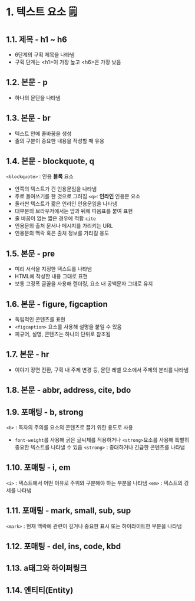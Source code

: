 # 1. 텍스트 요소 🗒

## 1.1. 제목 - h1 ~ h6
 - 6단계의 구획 제목을 나타냄
 - 구획 단계는 \<h1>이 가장 높고 \<h6>은 가장 낮음

## 1.2. 본문 - p
 - 하나의 문단을 나타냄

## 1.3. 본문 - br
 - 텍스트 안에 줄바꿈을 생성
 - 줄의 구분이 중요한 내용을 작성할 때 유용

## 1.4. 본문 - blockquote, q
 `<blockquote>` : 인용 **블록** 요소
 - 안쪽의 텍스트가 긴 인용문임을 나타냄
 - 주로 들여쓰기를 한 것으로 그려짐
 `<q>`: **인라인** 인용문 요소
 - 둘러싼 텍스트가 짧은 인라인 인용문임을 나타냄
 - 대부분의 브라우저에서는 앞과 뒤에 따옴표를 붙여 표현
 - 줄 바꿈이 없는 짧은 경우에 적합
 `cite`
 - 인용문의 출처 문서나 메시지를 가리키는 URL
 - 인용문의 맥락 혹은 출처 정보를 가리킬 용도

## 1.5. 본문 - pre
 - 미리 서식을 지정한 텍스트를 나타냄
 - HTML에 작성한 내용 그대로 표현
 - 보통 고정폭 글꼴을 사용해 렌더링, 요소 내 공백문자 그대로 유지

## 1.6. 본문 - figure, figcaption
 - 독립적인 콘텐츠를 표현
 - `<figcaption>` 요소를 사용해 설명을 붙일 수 있음
 - 피규어, 설명, 콘텐츠는 하나의 단위로 참조됨

## 1.7. 본문 - hr
 - 이야기 장면 전환, 구획 내 주제 변경 등, 문단 레벨 요소에서 주제의 분리를 나타냄

## 1.8. 본문 - abbr, address, cite, bdo

## 1.9. 포매팅 - b, strong
 `<b>` : 독자의 주의를 요소의 콘텐츠로 끌기 위한 용도로 사용
 - `font-weight`를 사용해 굵은 글씨체를 적용하거나 `<strong>`요소를 사용해 특별히 중요한 텍스트를 나타낼 수 있음
 `<strong>` : 중대하거나 긴급한 콘텐츠를 나타냄

## 1.10. 포매팅 - i, em
 `<i>` : 텍스트에서 어떤 이유로 주위와 구분해야 하는 부분을 나타냄
 `<em>` : 텍스트의 강세를 나타냄

## 1.11. 포매팅 - mark, small, sub, sup
 `<mark>` : 현재 맥락에 관련이 깊거나 중요한 표시 또는 하이라이트한 부분을 나타냄

## 1.12. 포매팅 - del, ins, code, kbd


## 1.13. a태그와 하이퍼링크


## 1.14. 엔티티(Entity)
